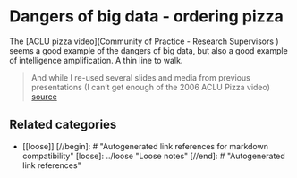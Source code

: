 # Dangers of big data - ordering pizza

 The [ACLU pizza video](Community of Practice - Research Supervisors ) seems a good example of the dangers of big data, but also a good example of intelligence amplification. A thin line to walk.

> And while I re-used several slides and media  from previous presentations (I can’t get enough of the 2006 ACLU Pizza video) [source](http://bavatuesdays.com/on-next-generation-digital-learning-environments/)

## Related categories

- [[loose]]
[//begin]: # "Autogenerated link references for markdown compatibility"
[loose]: ../loose "Loose notes"
[//end]: # "Autogenerated link references"